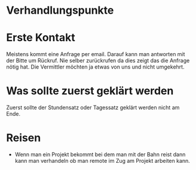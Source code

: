 # Verhandlungspunkte 

# Erste Kontakt

Meistens kommt eine Anfrage per email. Darauf kann man antworten mit der Bitte um Rückruf. Nie selber zurückrufen da dies zeigt das die Anfrage nötig hat. Die Vermittler möchten ja etwas von uns und nicht umgekehrt.

# Was sollte zuerst geklärt werden

Zuerst sollte der Stundensatz oder Tagessatz geklärt werden nicht am Ende.

# Reisen

* Wenn man ein Projekt bekommt bei dem man mit der Bahn reist dann kann man verhandeln ob man remote im Zug am Projekt arbeiten kann.
